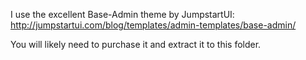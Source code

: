 I use the excellent Base-Admin theme by JumpstartUI: http://jumpstartui.com/blog/templates/admin-templates/base-admin/

You will likely need to purchase it and extract it to this folder.